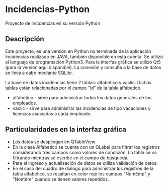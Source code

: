 # Incidencias-Python

Proyecto de Incidencias en su versión Python

## Descripción

Este proyecto, es una versión en Python no terminada de la aplicación Incidencias realizado en JAVA, también disponible en esta cuenta.
Se utilizó el lenguaje de programación Python3. Para la interfaz gráfica se utilizó Qt5 (para la versión aquí disponible). La conexión y consulta a la base de datos se lleva a cabo mediante SQLite.

La base de datos incidencias tiene 2 tablas: alfabetico y vaclic. Dichas tablas están relacionadas por el campo "id" de la tabla alfabetico.
* alfabetico - sirve para administrar todos los datos generales de los empleados.
* vaclic - sirve para administrar las incidencias de tipo vacaciones y licencias asociadas a cada empleado.

## Particularidades en la interfaz gráfica

* Los datos se despliegan en QTableView
* En la clase Alfabetico se cuenta con un QLabel para filtrar los registros considerando tres campos como valores de condición. La tabla se va filtrando mientras se escribe en el campo de búsqueda.
* Para el ingreso y actualización de datos se utiliza validación de datos.
* En el caso del cuadro de diálogo para administrar los registros de la tabla alfabetico, se resaltan en color rojo los campos "NumEmp" y "Nombre" cuando se tienen valores repetidos.
